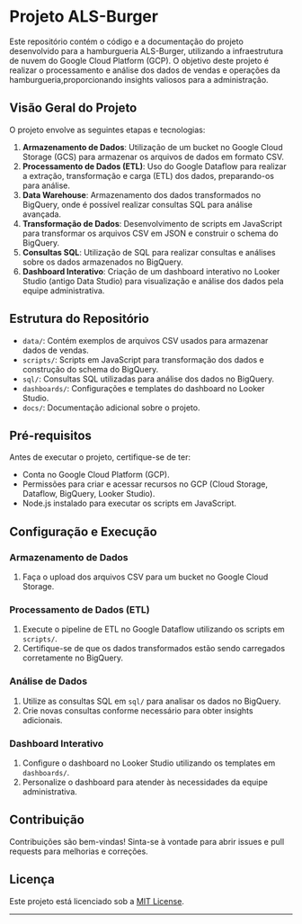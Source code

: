 # Projeto ALS-Burger

Este repositório contém o código e a documentação do projeto desenvolvido para a hamburgueria ALS-Burger, 
utilizando a infraestrutura de nuvem do Google Cloud Platform (GCP). O objetivo deste projeto é realizar o processamento e 
análise dos dados de vendas e operações da hamburgueria,proporcionando insights valiosos para a administração.

## Visão Geral do Projeto

O projeto envolve as seguintes etapas e tecnologias:

1. **Armazenamento de Dados**: Utilização de um bucket no Google Cloud Storage (GCS) para armazenar os arquivos de dados em formato CSV.
2. **Processamento de Dados (ETL)**: Uso do Google Dataflow para realizar a extração, transformação e carga (ETL) dos dados, preparando-os para análise.
3. **Data Warehouse**: Armazenamento dos dados transformados no BigQuery, onde é possível realizar consultas SQL para análise avançada.
4. **Transformação de Dados**: Desenvolvimento de scripts em JavaScript para transformar os arquivos CSV em JSON e construir o schema do BigQuery.
5. **Consultas SQL**: Utilização de SQL para realizar consultas e análises sobre os dados armazenados no BigQuery.
6. **Dashboard Interativo**: Criação de um dashboard interativo no Looker Studio (antigo Data Studio) para visualização e análise dos dados pela equipe administrativa.

## Estrutura do Repositório

- `data/`: Contém exemplos de arquivos CSV usados para armazenar dados de vendas.
- `scripts/`: Scripts em JavaScript para transformação dos dados e construção do schema do BigQuery.
- `sql/`: Consultas SQL utilizadas para análise dos dados no BigQuery.
- `dashboards/`: Configurações e templates do dashboard no Looker Studio.
- `docs/`: Documentação adicional sobre o projeto.

## Pré-requisitos

Antes de executar o projeto, certifique-se de ter:

- Conta no Google Cloud Platform (GCP).
- Permissões para criar e acessar recursos no GCP (Cloud Storage, Dataflow, BigQuery, Looker Studio).
- Node.js instalado para executar os scripts em JavaScript.

## Configuração e Execução

### Armazenamento de Dados

1. Faça o upload dos arquivos CSV para um bucket no Google Cloud Storage.

### Processamento de Dados (ETL)

1. Execute o pipeline de ETL no Google Dataflow utilizando os scripts em `scripts/`.
2. Certifique-se de que os dados transformados estão sendo carregados corretamente no BigQuery.

### Análise de Dados

1. Utilize as consultas SQL em `sql/` para analisar os dados no BigQuery.
2. Crie novas consultas conforme necessário para obter insights adicionais.

### Dashboard Interativo

1. Configure o dashboard no Looker Studio utilizando os templates em `dashboards/`.
2. Personalize o dashboard para atender às necessidades da equipe administrativa.

## Contribuição

Contribuições são bem-vindas! Sinta-se à vontade para abrir issues e pull requests para melhorias e correções.

## Licença

Este projeto está licenciado sob a [MIT License](LICENSE).

---
